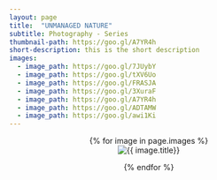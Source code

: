 ```yaml
---
layout: page
title:  "UNMANAGED NATURE"
subtitle: Photography - Series
thumbnail-path: https://goo.gl/A7YR4h
short-description: this is the short description
images:
  - image_path: https://goo.gl/7JUybY
  - image_path: https://goo.gl/tXV6Uo
  - image_path: https://goo.gl/FRASJA
  - image_path: https://goo.gl/3XuraF
  - image_path: https://goo.gl/A7YR4h
  - image_path: https://goo.gl/ADTAMW
  - image_path: https://goo.gl/awi1Ki
---
```

<center>
{% for image in page.images %}
  <div class="collection">
	<img src="{{ image.image_path }}" alt="{{ image.title}}"/>
	<p></p>
  </div>
{% endfor %}
</center>
